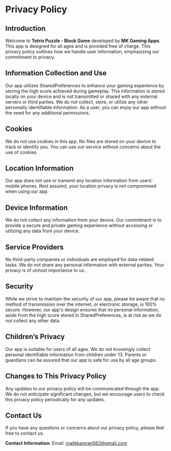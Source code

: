 # Privacy Policy

## Introduction
Welcome to **Tetris Puzzle - Block Game** developed by **MK Gaming Apps**. This app is designed for all ages and is provided free of charge. This privacy policy outlines how we handle user information, emphasizing our commitment to privacy.

## Information Collection and Use
Our app utilizes SharedPreferences to enhance your gaming experience by storing the high score achieved during gameplay. This information is stored locally on your device and is not transmitted or shared with any external servers or third parties. We do not collect, store, or utilize any other personally identifiable information. As a user, you can enjoy our app without the need for any additional permissions.

## Cookies
We do not use cookies in this app. No files are stored on your device to track or identify you. You can use our service without concerns about the use of cookies.

## Location Information
Our app does not use or transmit any location information from users' mobile phones. Rest assured, your location privacy is not compromised when using our app.

## Device Information
We do not collect any information from your device. Our commitment is to provide a secure and private gaming experience without accessing or utilizing any data from your device.

## Service Providers
No third-party companies or individuals are employed for data-related tasks. We do not share any personal information with external parties. Your privacy is of utmost importance to us.

## Security
While we strive to maintain the security of our app, please be aware that no method of transmission over the internet, or electronic storage, is 100% secure. However, our app's design ensures that no personal information, aside from the high score stored in SharedPreferences, is at risk as we do not collect any other data.

## Children’s Privacy
Our app is suitable for users of all ages. We do not knowingly collect personal identifiable information from children under 13. Parents or guardians can be assured that our app is safe for use by all age groups.

## Changes to This Privacy Policy
Any updates to our privacy policy will be communicated through the app. We do not anticipate significant changes, but we encourage users to check this privacy policy periodically for any updates.

## Contact Us
If you have any questions or concerns about our privacy policy, please feel free to contact us.

**Contact Information:**
Email: malikkamran563@gmail.com
